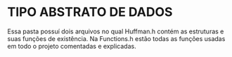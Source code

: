 # TIPO ABSTRATO DE DADOS

Essa pasta possuí dois arquivos no qual Huffman.h contém as estruturas e suas funções de existência. Na Functions.h estão todas as funções usadas em todo o projeto comentadas e explicadas.

